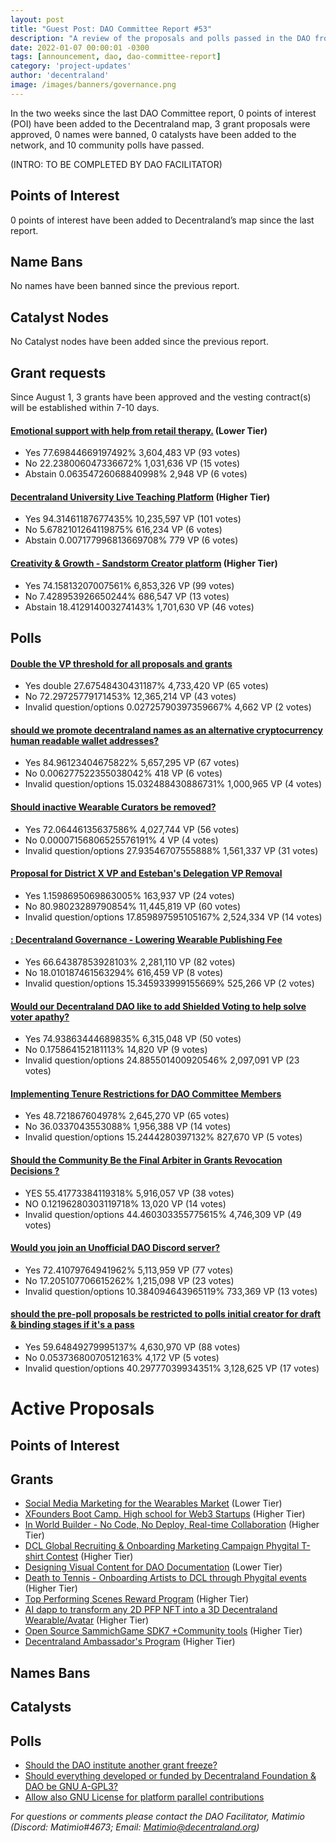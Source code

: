 ```yaml
---
layout: post
title: "Guest Post: DAO Committee Report #53"
description: "A review of the proposals and polls passed in the DAO from August 1 through August 15".
date: 2022-01-07 00:00:01 -0300
tags: [announcement, dao, dao-committee-report]
category: 'project-updates'
author: 'decentraland'
image: /images/banners/governance.png
---
```


In the two weeks since the last DAO Committee report, 0 points of interest (POI) have been added to the Decentraland map, 3 grant proposals were approved, 0 names were banned, 0 catalysts have been added to the network, and 10 community polls have passed.

(INTRO: TO BE COMPLETED BY DAO FACILITATOR)

## Points of Interest
0 points of interest have been added to Decentraland’s map since the last report.


## Name Bans

No names have been banned since the previous report.

## Catalyst Nodes
No Catalyst nodes have been added since the previous report.


## Grant requests
Since August 1, 3 grants have been approved and the vesting contract(s) will be established within 7-10 days.


#### [Emotional support with help from retail therapy.](https://governance.decentraland.org/proposal/?id=a9d7cd60-3085-11ee-a512-65477fceb1b0) (Lower Tier)

* Yes 77.69844669197492% 3,604,483 VP (93 votes)
* No 22.238006047336672% 1,031,636 VP (15 votes)
* Abstain 0.06354726068840998% 2,948 VP (6 votes)


#### [Decentraland University Live Teaching Platform](https://governance.decentraland.org/proposal/?id=527ec930-2fde-11ee-a512-65477fceb1b0) (Higher Tier)

* Yes 94.31461187677435% 10,235,597 VP (101 votes)
* No 5.6782101264119875% 616,234 VP (6 votes)
* Abstain 0.007177996813669708% 779 VP (6 votes)


#### [Creativity &amp; Growth - Sandstorm Creator platform](https://governance.decentraland.org/proposal/?id=fdae4090-2db5-11ee-a512-65477fceb1b0) (Higher Tier)

* Yes 74.15813207007561% 6,853,326 VP (99 votes)
* No 7.428953926650244% 686,547 VP (13 votes)
* Abstain 18.412914003274143% 1,701,630 VP (46 votes)


## Polls

#### [Double the VP threshold for all proposals and grants  ](https://governance.decentraland.org/proposal/?id=48cb2a10-36c7-11ee-be2d-676a2489bc16)

* Yes double 27.67548430431187% 4,733,420 VP (65 votes)
* No 72.29725779171453% 12,365,214 VP (43 votes)
* Invalid question/options 0.02725790397359667% 4,662 VP (2 votes)


#### [should we promote decentraland names as an alternative cryptocurrency human readable wallet addresses?](https://governance.decentraland.org/proposal/?id=ac360f90-36a2-11ee-be2d-676a2489bc16)

* Yes 84.96123404675822% 5,657,295 VP (67 votes)
* No 0.006277522355038042% 418 VP (6 votes)
* Invalid question/options 15.032488430886731% 1,000,965 VP (4 votes)


#### [Should inactive Wearable Curators be removed?](https://governance.decentraland.org/proposal/?id=d2005860-355e-11ee-a78b-116bf1638d00)

* Yes 72.06446135637586% 4,027,744 VP (56 votes)
* No 0.00007156806525576191% 4 VP (4 votes)
* Invalid question/options 27.93546707555888% 1,561,337 VP (31 votes)


#### [Proposal for District X VP and Esteban&#39;s Delegation VP Removal](https://governance.decentraland.org/proposal/?id=25de3650-3497-11ee-a39d-ef9ca9e669fd)

* Yes 1.1598695069863005% 163,937 VP (24 votes)
* No 80.98023289790854% 11,445,819 VP (60 votes)
* Invalid question/options 17.859897595105167% 2,524,334 VP (14 votes)


#### [: Decentraland Governance - Lowering Wearable Publishing Fee](https://governance.decentraland.org/proposal/?id=8e05a7f0-324d-11ee-a39d-ef9ca9e669fd)

* Yes 66.64387853928103% 2,281,110 VP (82 votes)
* No 18.010187461563294% 616,459 VP (8 votes)
* Invalid question/options 15.345933999155669% 525,266 VP (2 votes)


#### [Would our Decentraland DAO like to add Shielded Voting to help solve voter apathy? ](https://governance.decentraland.org/proposal/?id=2e43a4a0-320e-11ee-a39d-ef9ca9e669fd)

* Yes 74.93863444689835% 6,315,048 VP (50 votes)
* No 0.175864152181113% 14,820 VP (9 votes)
* Invalid question/options 24.885501400920546% 2,097,091 VP (23 votes)


#### [Implementing Tenure Restrictions for DAO Committee Members](https://governance.decentraland.org/proposal/?id=04fa4800-30b1-11ee-9309-9f2674902254)

* Yes 48.721867604978% 2,645,270 VP (65 votes)
* No 36.0337043553088% 1,956,388 VP (14 votes)
* Invalid question/options 15.2444280397132% 827,670 VP (5 votes)


#### [Should the Community Be the Final Arbiter in Grants Revocation Decisions ?](https://governance.decentraland.org/proposal/?id=78bacea0-2fa2-11ee-a512-65477fceb1b0)

* YES 55.41773384119318% 5,916,057 VP (38 votes)
* NO 0.12196280303119718% 13,020 VP (14 votes)
* Invalid question/options 44.460303355775615% 4,746,309 VP (49 votes)


#### [Would you join an Unofficial DAO Discord server?](https://governance.decentraland.org/proposal/?id=441a7810-2f18-11ee-a512-65477fceb1b0)

* Yes 72.41079764941962% 5,113,959 VP (77 votes)
* No 17.205107706615262% 1,215,098 VP (23 votes)
* Invalid question/options 10.384094643965119% 733,369 VP (13 votes)


#### [should the pre-poll proposals be restricted to polls initial creator for draft &amp; binding stages if it&#39;s a pass](https://governance.decentraland.org/proposal/?id=74161df0-2dae-11ee-a512-65477fceb1b0)

* Yes 59.64849279995137% 4,630,970 VP (88 votes)
* No 0.05373680070512163% 4,172 VP (5 votes)
* Invalid question/options 40.29777039934351% 3,128,625 VP (17 votes)



# Active Proposals

## Points of Interest


## Grants

* [Social Media Marketing for the Wearables Market](https://governance.decentraland.org/proposal/?id=18f488a0-3d24-11ee-88e6-1fe6cb69ee51) (Lower Tier)
* [XFounders Boot Camp. High school for Web3 Startups](https://governance.decentraland.org/proposal/?id=2ad1a500-3bf6-11ee-9496-2daa447e4bf3) (Higher Tier)
* [In World Builder - No Code, No Deploy, Real-time Collaboration](https://governance.decentraland.org/proposal/?id=ca7784f0-3988-11ee-aec9-fb54fc0c7896) (Higher Tier)
* [DCL Global Recruiting &amp; Onboarding Marketing Campaign Phygital T-shirt Contest](https://governance.decentraland.org/proposal/?id=38612570-3894-11ee-aec9-fb54fc0c7896) (Higher Tier)
* [Designing Visual Content for DAO Documentation](https://governance.decentraland.org/proposal/?id=f5eda870-387b-11ee-aec9-fb54fc0c7896) (Lower Tier)
* [Death to Tennis - Onboarding Artists to DCL through Phygital events](https://governance.decentraland.org/proposal/?id=bf9770b0-3792-11ee-aec9-fb54fc0c7896) (Higher Tier)
* [Top Performing Scenes Reward Program](https://governance.decentraland.org/proposal/?id=0fffd3b0-378b-11ee-be2d-676a2489bc16) (Higher Tier)
* [AI dapp to transform any 2D PFP NFT into a 3D Decentraland Wearable/Avatar](https://governance.decentraland.org/proposal/?id=31815fd0-3606-11ee-be2d-676a2489bc16) (Higher Tier)
* [Open Source SammichGame SDK7 +Community tools](https://governance.decentraland.org/proposal/?id=e7399950-35f7-11ee-be2d-676a2489bc16) (Higher Tier)
* [Decentraland Ambassador&#39;s Program](https://governance.decentraland.org/proposal/?id=55a85fd0-3539-11ee-a39d-ef9ca9e669fd) (Higher Tier)

## Names Bans


## Catalysts


## Polls

* [Should the DAO institute another grant freeze?](https://governance.decentraland.org/proposal/?id=cf71fa30-3d52-11ee-88e6-1fe6cb69ee51)
* [Should everything developed or funded by Decentraland Foundation &amp; DAO be GNU A-GPL3?](https://governance.decentraland.org/proposal/?id=0f7cee00-3cef-11ee-8a20-21bcd668e635)
* [Allow also GNU License for platform parallel contributions](https://governance.decentraland.org/proposal/?id=39af1900-39e3-11ee-aec9-fb54fc0c7896)

*For questions or comments please contact the DAO Facilitator, Matimio (Discord: Matimio#4673; Email: [Matimio@decentraland.org](mailto:Matimio@decentraland.org))*